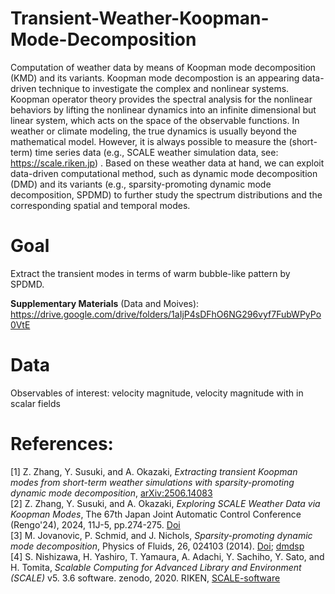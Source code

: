 # Transient-Weather-Koopman-Mode-Decomposition
Computation of weather data by means of Koopman mode decomposition (KMD) and its variants. Koopman mode decompostion is an appearing data-driven technique to investigate the complex and nonlinear systems.
Koopman operator theory provides the spectral analysis for the nonlinear behaviors by lifting the nonlinear dynamics into an infinite dimensional but linear system, which acts on the space of the observable functions.
In weather or climate modeling, the true dynamics is usually beyond the mathematical model. However, it is always possible to measure the (short-term) time series data (e.g., SCALE weather simulation data, see: https://scale.riken.jp) .
Based on these weather data at hand, we can exploit data-driven computational method, such as dynamic mode decomposition (DMD) and its variants (e.g., sparsity-promoting dynamic mode decomposition, SPDMD) to further study the spectrum distributions and the corresponding spatial and temporal modes.

# Goal
Extract the transient modes in terms of warm bubble-like pattern by SPDMD.  

**Supplementary Materials** 
(Data and Moives): https://drive.google.com/drive/folders/1aIjP4sDFhO6NG296vyf7FubWPyPo0VtE

# Data
Observables of interest: velocity magnitude, velocity magnitude with in scalar fields

# References:
[1] Z. Zhang, Y. Susuki, and A. Okazaki, *Extracting transient Koopman modes from short-term weather simulations with sparsity-promoting dynamic mode decomposition*, [arXiv:2506.14083](http://arxiv.org/abs/2506.14083)  
[2] Z. Zhang, Y. Susuki, and A. Okazaki, *Exploring SCALE Weather Data via Koopman Modes*, The 67th Japan Joint Automatic Control Conference (Rengo'24), 2024, 11J-5, pp.274-275. [Doi](https://www.jstage.jst.go.jp/article/jacc/67/0/67_274/_article/-char/en)  
[3] M. Jovanovic, P. Schmid, and J. Nichols, *Sparsity-promoting dynamic mode decomposition*, Physics of Fluids, 26, 024103 (2014). [Doi](https://doi.org/10.1063/1.4863670); [dmdsp](https://www.ece.umn.edu/users/mihailo/software/dmdsp/)  
[4] S. Nishizawa, H. Yashiro, T. Yamaura, A. Adachi, Y. Sachiho, Y. Sato, and H. Tomita, *Scalable Computing for Advanced Library and Environment (SCALE)* v5. 3.6 software. 
zenodo, 2020. RIKEN, [SCALE-software](https://scale.riken.jp)  
